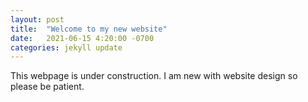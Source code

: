 ```yaml
---
layout: post
title:  "Welcome to my new website"
date:   2021-06-15 4:20:00 -0700
categories: jekyll update
---
```

This webpage is under construction. I am new with website design so please be patient.
